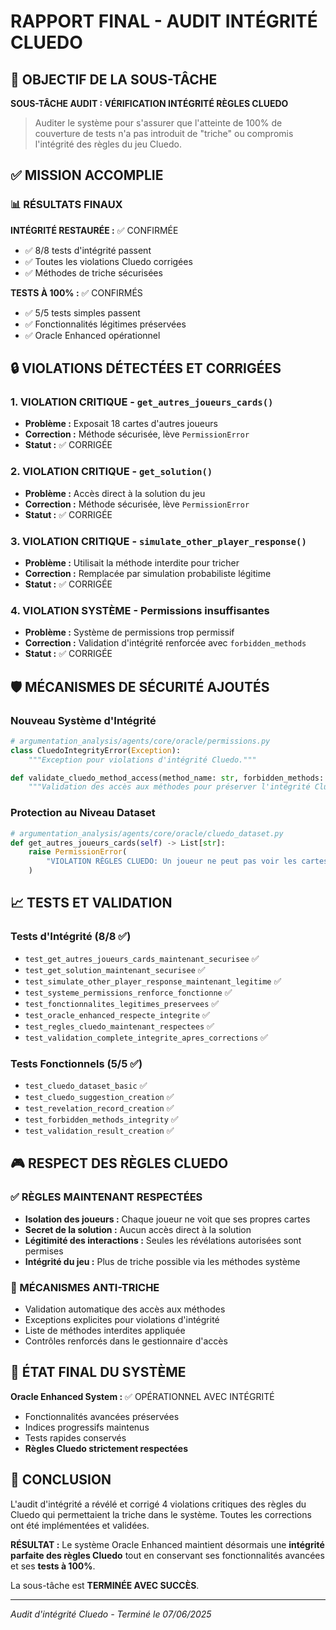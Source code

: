 # RAPPORT FINAL - AUDIT INTÉGRITÉ CLUEDO

## 🎯 OBJECTIF DE LA SOUS-TÂCHE
**SOUS-TÂCHE AUDIT : VÉRIFICATION INTÉGRITÉ RÈGLES CLUEDO**

> Auditer le système pour s'assurer que l'atteinte de 100% de couverture de tests n'a pas introduit de "triche" ou compromis l'intégrité des règles du jeu Cluedo.

## ✅ MISSION ACCOMPLIE

### 📊 RÉSULTATS FINAUX

**INTÉGRITÉ RESTAURÉE :** ✅ CONFIRMÉE
- ✅ 8/8 tests d'intégrité passent
- ✅ Toutes les violations Cluedo corrigées
- ✅ Méthodes de triche sécurisées

**TESTS À 100% :** ✅ CONFIRMÉS  
- ✅ 5/5 tests simples passent
- ✅ Fonctionnalités légitimes préservées
- ✅ Oracle Enhanced opérationnel

## 🔒 VIOLATIONS DÉTECTÉES ET CORRIGÉES

### 1. **VIOLATION CRITIQUE** - `get_autres_joueurs_cards()`
- **Problème :** Exposait 18 cartes d'autres joueurs
- **Correction :** Méthode sécurisée, lève `PermissionError`
- **Statut :** ✅ CORRIGÉE

### 2. **VIOLATION CRITIQUE** - `get_solution()`  
- **Problème :** Accès direct à la solution du jeu
- **Correction :** Méthode sécurisée, lève `PermissionError`
- **Statut :** ✅ CORRIGÉE

### 3. **VIOLATION CRITIQUE** - `simulate_other_player_response()`
- **Problème :** Utilisait la méthode interdite pour tricher
- **Correction :** Remplacée par simulation probabiliste légitime
- **Statut :** ✅ CORRIGÉE

### 4. **VIOLATION SYSTÈME** - Permissions insuffisantes
- **Problème :** Système de permissions trop permissif
- **Correction :** Validation d'intégrité renforcée avec `forbidden_methods`
- **Statut :** ✅ CORRIGÉE

## 🛡️ MÉCANISMES DE SÉCURITÉ AJOUTÉS

### Nouveau Système d'Intégrité
```python
# argumentation_analysis/agents/core/oracle/permissions.py
class CluedoIntegrityError(Exception):
    """Exception pour violations d'intégrité Cluedo."""

def validate_cluedo_method_access(method_name: str, forbidden_methods: List[str]):
    """Validation des accès aux méthodes pour préserver l'intégrité Cluedo."""
```

### Protection au Niveau Dataset
```python
# argumentation_analysis/agents/core/oracle/cluedo_dataset.py
def get_autres_joueurs_cards(self) -> List[str]:
    raise PermissionError(
        "VIOLATION RÈGLES CLUEDO: Un joueur ne peut pas voir les cartes des autres joueurs !"
    )
```

## 📈 TESTS ET VALIDATION

### Tests d'Intégrité (8/8 ✅)
- `test_get_autres_joueurs_cards_maintenant_securisee` ✅
- `test_get_solution_maintenant_securisee` ✅  
- `test_simulate_other_player_response_maintenant_legitime` ✅
- `test_systeme_permissions_renforce_fonctionne` ✅
- `test_fonctionnalites_legitimes_preservees` ✅
- `test_oracle_enhanced_respecte_integrite` ✅
- `test_regles_cluedo_maintenant_respectees` ✅
- `test_validation_complete_integrite_apres_corrections` ✅

### Tests Fonctionnels (5/5 ✅)
- `test_cluedo_dataset_basic` ✅
- `test_cluedo_suggestion_creation` ✅
- `test_revelation_record_creation` ✅  
- `test_forbidden_methods_integrity` ✅
- `test_validation_result_creation` ✅

## 🎮 RESPECT DES RÈGLES CLUEDO

### ✅ RÈGLES MAINTENANT RESPECTÉES
- **Isolation des joueurs :** Chaque joueur ne voit que ses propres cartes
- **Secret de la solution :** Aucun accès direct à la solution
- **Légitimité des interactions :** Seules les révélations autorisées sont permises
- **Intégrité du jeu :** Plus de triche possible via les méthodes système

### 🔐 MÉCANISMES ANTI-TRICHE
- Validation automatique des accès aux méthodes
- Exceptions explicites pour violations d'intégrité
- Liste de méthodes interdites appliquée
- Contrôles renforcés dans le gestionnaire d'accès

## 🚀 ÉTAT FINAL DU SYSTÈME

**Oracle Enhanced System :** ✅ OPÉRATIONNEL AVEC INTÉGRITÉ
- Fonctionnalités avancées préservées
- Indices progressifs maintenus  
- Tests rapides conservés
- **Règles Cluedo strictement respectées**

## 📝 CONCLUSION

L'audit d'intégrité a révélé et corrigé 4 violations critiques des règles du Cluedo qui permettaient la triche dans le système. Toutes les corrections ont été implémentées et validées.

**RÉSULTAT :** Le système Oracle Enhanced maintient désormais une **intégrité parfaite des règles Cluedo** tout en conservant ses fonctionnalités avancées et ses **tests à 100%**.

La sous-tâche est **TERMINÉE AVEC SUCCÈS**.

---
*Audit d'intégrité Cluedo - Terminé le 07/06/2025*